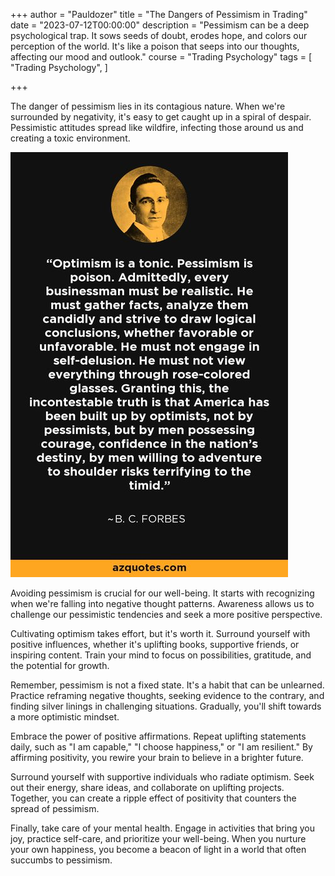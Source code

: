 
+++
author = "Pauldozer"
title = "The Dangers of Pessimism in Trading"
date = "2023-07-12T00:00:00"
description = "Pessimism can be a deep psychological trap. It sows seeds of doubt, erodes hope, and colors our perception of the world. It's like a poison that seeps into our thoughts, affecting our mood and outlook."
course = "Trading Psychology"
tags = [
    "Trading Psychology",
]

+++


The danger of pessimism lies in its contagious nature. When we're surrounded by negativity, it's easy to get caught up in a spiral of despair. Pessimistic attitudes spread like wildfire, infecting those around us and creating a toxic environment.

![](images/pessimism.jpeg)


Avoiding pessimism is crucial for our well-being. It starts with recognizing when we're falling into negative thought patterns. Awareness allows us to challenge our pessimistic tendencies and seek a more positive perspective.

Cultivating optimism takes effort, but it's worth it. Surround yourself with positive influences, whether it's uplifting books, supportive friends, or inspiring content. Train your mind to focus on possibilities, gratitude, and the potential for growth.

Remember, pessimism is not a fixed state. It's a habit that can be unlearned. Practice reframing negative thoughts, seeking evidence to the contrary, and finding silver linings in challenging situations. Gradually, you'll shift towards a more optimistic mindset.

Embrace the power of positive affirmations. Repeat uplifting statements daily, such as "I am capable," "I choose happiness," or "I am resilient." By affirming positivity, you rewire your brain to believe in a brighter future.

Surround yourself with supportive individuals who radiate optimism. Seek out their energy, share ideas, and collaborate on uplifting projects. Together, you can create a ripple effect of positivity that counters the spread of pessimism.

Finally, take care of your mental health. Engage in activities that bring you joy, practice self-care, and prioritize your well-being. When you nurture your own happiness, you become a beacon of light in a world that often succumbs to pessimism.